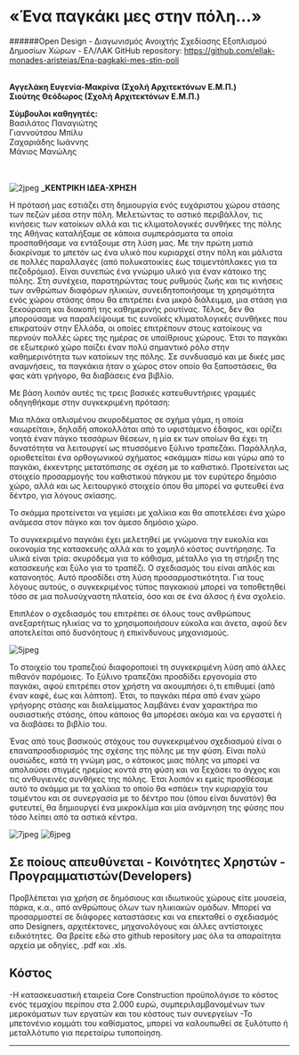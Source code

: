 # «Ένα παγκάκι μες στην πόλη…» <br>
######Open Design - Διαγωνισμός Ανοιχτής Σχεδίασης Εξοπλισμού Δημοσίων Χώρων - ΕΛ/ΛΑΚ
GitHub repository: https://github.com/ellak-monades-aristeias/Ena-pagkaki-mes-stin-poli
 <br> 
 <br> 


**Αγγελάκη Ευγενία-Μακρίνα  (Σχολή Αρχιτεκτόνων Ε.Μ.Π.)**
 <br>
**Σιούτης Θεόδωρος  (Σχολή Αρχιτεκτόνων Ε.Μ.Π.)**
 <br> 
 
**Σύμβουλοι καθηγητές:**  <br>
Βασιλάτος Παναγιώτης  <br>
Γιαννούτσου Μπίλυ <br>
Ζαχαριάδης Ιωάννης <br>
Μάνιος Μανώλης <br>
 <br> <br>
 
![2jpeg](https://cloud.githubusercontent.com/assets/14345719/10191744/784d4acc-677f-11e5-96bf-92812bb0ab80.jpg)
<b> _ΚΕΝΤΡΙΚΗ ΙΔΕΑ-ΧΡΗΣΗ </b> 

Η πρότασή μας εστιάζει στη δημιουργία ενός ευχάριστου χώρου στάσης των πεζών μέσα στην πόλη. 
Μελετώντας το αστικό περιβάλλον, τις κινήσεις των κατοίκων αλλά και τις κλιματολογικές συνθήκες της πόλης της Αθήνας καταλήξαμε σε κάποια συμπεράσματα τα οποία προσπαθήσαμε να εντάξουμε στη λύση μας. 
Με την πρώτη ματιά διακρίναμε το μπετόν ως ένα υλικό που κυριαρχεί στην πόλη και μάλιστα σε πολλές παραλλαγές (από πολυκατοικίες έως τσιμεντόπλακες για τα πεζοδρόμια). Είναι συνεπώς ένα γνώριμο υλικό για έναν κάτοικο της πόλης.
Στη συνέχεια, παρατηρώντας τους ρυθμούς ζωής και τις κινήσεις των ανθρώπων διαφόρων ηλικιών, συνειδητοποιήσαμε τη χρησιμότητα ενός χώρου στάσης όπου θα επιτρέπει ένα μικρό διάλειμμα, μια στάση για ξεκούραση και διακοπή της καθημερινής ρουτίνας. 
 Τέλος, δεν θα μπορούσαμε να παραλείψουμε τις ευνοϊκές κλιματολογικές συνθήκες που επικρατούν στην Ελλάδα, οι οποίες επιτρέπουν στους κατοίκους να περνούν πολλές ώρες της ημέρας σε υπαίθριους χώρους. Έτσι το παγκάκι σε εξωτερικό χώρο παίζει έναν πολύ σημαντικό ρόλο στην καθημερινότητα των κατοίκων της πόλης. Σε συνδυασμό και με δικές μας αναμνήσεις, τα παγκάκια ήταν ο χώρος στον οποίο θα ξαποστάσεις, θα φας κάτι γρήγορο, θα διαβάσεις ένα βιβλίο.

Με βάση λοιπόν αυτές τις τρεις βασικές κατευθυντήριες γραμμές οδηγηθήκαμε στην συγκεκριμένη πρόταση:    

 Μια πλάκα οπλισμένου σκυροδέματος σε σχήμα γάμα, η οποία  «αιωρείται», δηλαδή αποκολλάται από το υφιστάμενο έδαφος, και ορίζει νοητά έναν πάγκο τεσσάρων θέσεων, η μία εκ των οποίων θα έχει τη δυνατότητα να λειτουργεί ως πτυσσόμενο ξύλινο τραπεζάκι. Παράλληλα, οριοθετείται ένα ορθογωνικού σχήματος «σκάμμα» πίσω και γύρω από το παγκάκι, έκκεντρης μετατόπισης σε σχέση με το καθιστικό.  Προτείνεται ως στοιχείο προσαρμογής του καθιστικού πάγκου με τον ευρύτερο δημόσιο χώρο, αλλά και ως λειτουργικό στοιχείο όπου θα μπορεί να φυτευθεί ένα δέντρο, για λόγους σκίασης.
 
 Το σκάμμα προτείνεται να γεμίσει με χαλίκια και θα αποτελέσει ένα χώρο ανάμεσα στον πάγκο και τον άμεσο δημόσιο χώρο.
 
 Το συγκεκριμένο παγκάκι έχει μελετηθεί με γνώμονα την ευκολία και οικονομία της κατασκευής αλλά και το χαμηλό κόστος συντήρησης. Τα υλικά είναι τρία: σκυρόδεμα για το κάθισμα, μέταλλο για τη στήριξη της κατασκευής και ξύλο για το τραπέζι. Ο σχεδιασμός του είναι απλός και κατανοητός. Αυτό προσδίδει στη λύση προσαρμοστικότητα. Για τους λόγους αυτούς, ο συγκεκριμένος τύπος παγκακιού μπορεί να τοποθετηθεί τόσο σε μια πολυσύχναστη πλατεία, όσο και σε ένα άλσος ή ένα σχολείο. 
 
 Επιπλέον ο σχεδιασμός του επιτρέπει σε όλους τους ανθρώπους ανεξαρτήτως ηλικίας να το χρησιμοποιήσουν εύκολα και άνετα, αφού δεν αποτελείται από δυσνόητους ή επικίνδυνους μηχανισμούς. 
  
![5jpeg](https://cloud.githubusercontent.com/assets/14345719/10191747/785f1a04-677f-11e5-959c-5995a5d0f282.jpg)


 Το στοιχείο του τραπεζιού διαφοροποιεί τη συγκεκριμένη λύση από άλλες πιθανόν παρόμοιες. Το ξύλινο τραπεζάκι προσδίδει εργονομία στο παγκάκι, αφού επιτρέπει στον χρήστη να ακουμπήσει ό,τι επιθυμεί (από έναν καφέ, έως και λάπτοπ). Έτσι, το παγκάκι πέρα από έναν χώρο γρήγορης στάσης και διαλείμματος λαμβάνει έναν χαρακτήρα πιο ουσιαστικής στάσης, όπου κάποιος θα μπορέσει ακόμα και να εργαστεί ή να διαβάσει το βιβλίο του.

 Ένας από τους βασικούς στόχους του συγκεκριμένου σχεδιασμού είναι ο επαναπροσδιορισμός της σχέσης της πόλης με την φύση. Είναι πολύ ουσιώδες,  κατά τη γνώμη μας, ο κάτοικος μιας πόλης να μπορεί να απολαύσει στιγμές ηρεμίας κοντά στη φύση  και να ξεχάσει το άγχος και τις ανθυγιεινές συνθήκες της πόλης. Έτσι λοιπόν κι εμείς προσθέσαμε αυτό το σκάμμα με τα χαλίκια το οποίο θα «σπάει» την κυριαρχία του τσιμέντου και σε συνεργασία με το δέντρο που (όπου είναι δυνατόν) θα φυτευτεί, θα δημιουργεί ένα μικροκλίμα και μία ανάμνηση της φύσης που τόσο λείπει από τα αστικά κέντρα. 

![7jpeg](https://cloud.githubusercontent.com/assets/14345719/10191742/78477b74-677f-11e5-829d-89d90d01b003.jpg)
![6jpeg](https://cloud.githubusercontent.com/assets/14345719/10191741/78450db2-677f-11e5-96ff-c0ca4607f352.jpg)

## Σε ποίους απευθύνεται - Κοινότητες Χρηστών - Προγραμματιστών(Developers) ##
 Προβλέπεται για χρήση σε δημόσιους και ιδιωτικούς χώρους είτε μουσεία, πάρκα, κ.α., από ανθρώπους όλων των ηλικιακών ομάδων.
 Μπορεί να προσαρμοστεί σε διάφορες καταστάσεις και να επεκταθεί ο σχεδιασμός απο Designers, αρχιτέκτονες, μηχανολόγους και άλλες αντίστοιχες ειδικότητες. Θα βρείτε εδώ στο github repository μας όλα τα απαραίτητα αρχεία με οδηγίες, .pdf και .xls.

## Κόστος ##
-Η κατασκευαστική εταιρεία Core Construction προϋπολόγισε το κόστος ενός τεμαχίου περίπου στα 2.000 ευρώ, συμπεριλαμβανομένων των μεροκάματων των εργατών και του κόστους των συνεργείων
-Το μπετονένιο κομμάτι του καθίσματος, μπορεί να καλουπωθεί σε ξυλότυπο ή μεταλλότυπο για περεταίρω τυποποίηση.
___________________________________________________________________________________________________________


